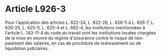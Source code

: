 # Article L926-3

Pour l'application des articles L. 622-24, L. 622-26, L. 626-5 à L. 626-7, L. 626-20, L. 625-3, L. 625-4 et L. 662-4, les institutions mentionnées à l'article L. 143-11-4 du code du travail sont les institutions locales chargées de la mise en oeuvre du régime d'assurance contre le risque de non-paiement des salaires, en cas de procédure de redressement ou de liquidation judiciaires.
